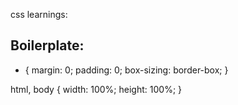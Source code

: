 css learnings:

## Boilerplate:

* {
  margin: 0;
  padding: 0;
  box-sizing: border-box;
}

html,
body {
  width: 100%;
  height: 100%;
}